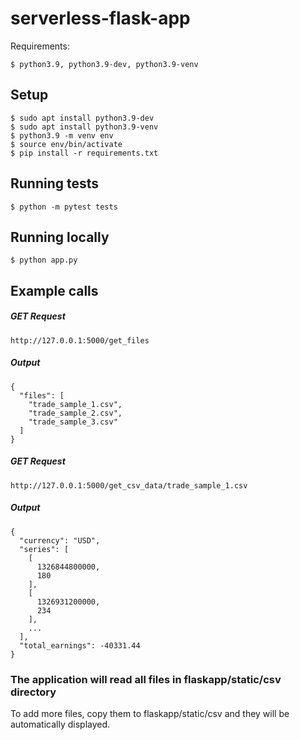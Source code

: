 # serverless-flask-app 

Requirements:

    $ python3.9, python3.9-dev, python3.9-venv

## Setup
    $ sudo apt install python3.9-dev
    $ sudo apt install python3.9-venv
    $ python3.9 -m venv env
    $ source env/bin/activate
    $ pip install -r requirements.txt

## Running tests
    $ python -m pytest tests

## Running locally
    $ python app.py

## Example calls ##

##### GET Request
```
http://127.0.0.1:5000/get_files
```
##### Output
```
{
  "files": [
    "trade_sample_1.csv", 
    "trade_sample_2.csv", 
    "trade_sample_3.csv"
  ]
}
```

##### GET Request
```
http://127.0.0.1:5000/get_csv_data/trade_sample_1.csv
```
##### Output
```
{
  "currency": "USD", 
  "series": [
    [
      1326844800000, 
      180
    ], 
    [
      1326931200000, 
      234
    ], 
    ...
  ], 
  "total_earnings": -40331.44
}
```

### The application will read all files in flaskapp/static/csv directory ###

To add more files, copy them to flaskapp/static/csv and they will be automatically displayed.